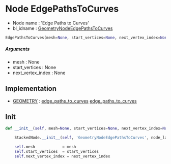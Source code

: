 # Node EdgePathsToCurves

- Node name : 'Edge Paths to Curves'
- bl_idname : [GeometryNodeEdgePathsToCurves](https://docs.blender.org/api/current/bpy.types.GeometryNodeEdgePathsToCurves.html)


``` python
EdgePathsToCurves(mesh=None, start_vertices=None, next_vertex_index=None, node_label=None, node_color=None)
```
##### Arguments

- mesh : None
- start_vertices : None
- next_vertex_index : None

## Implementation

- [GEOMETRY](/docs/GeoNodes/GEOMETRY.md) : [edge_paths_to_curves](/docs/GeoNodes/socket_GEOMETRY.md#edge_paths_to_curves) [edge_paths_to_curves](/docs/GeoNodes/socket_GEOMETRY.md#edge_paths_to_curves)

## Init

``` python
def __init__(self, mesh=None, start_vertices=None, next_vertex_index=None, node_label=None, node_color=None):

    StackedNode.__init__(self, 'GeometryNodeEdgePathsToCurves', node_label=node_label, node_color=node_color)

    self.mesh            = mesh
    self.start_vertices  = start_vertices
    self.next_vertex_index = next_vertex_index
```
